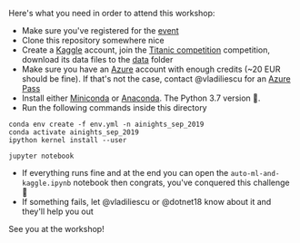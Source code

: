 Here's what you need in order to attend this workshop:

* Make sure you've registered for the [event](https://www.eventbrite.com/e/global-ai-nights-iasi-by-strongbytes-tickets-67751515607)
* Clone this repository somewhere nice
* Create a [Kaggle](https://www.kaggle.com) account, join the [Titanic competition](https://www.kaggle.com/c/titanic/overview) competition, download its data files to the [data](./data) folder
* Make sure you have an [Azure](https://azure.microsoft.com/en-us/) account with enough credits (~20 EUR should be fine). If that's not the case, contact @vladiliescu for an [Azure Pass](https://www.microsoftazurepass.com)
* Install either [Miniconda](https://conda.io/en/latest/miniconda.html) or [Anaconda](https://www.anaconda.com/downloads). The Python 3.7 version 🐍.
* Run the following commands inside this directory

```shell
conda env create -f env.yml -n ainights_sep_2019
conda activate ainights_sep_2019
ipython kernel install --user

jupyter notebook
```
* If everything runs fine and at the end you can open the `auto-ml-and-kaggle.ipynb` notebook then congrats, you've conquered this challenge 🥳
* If something fails,  let @vladiliescu or @dotnet18 know about it and they'll help you out

See you at the workshop! 

